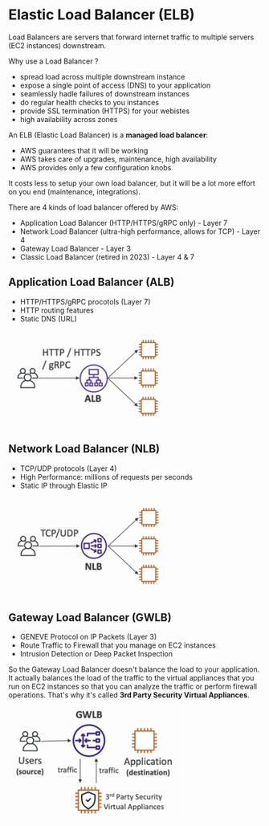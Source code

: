 # Elastic Load Balancer (ELB)

Load Balancers are servers that forward internet traffic to multiple servers (EC2 instances) downstream.

Why use a Load Balancer ?

- spread load across multiple downstream instance
- expose a single point of access (DNS) to your application
- seamlessly hadle failures of downstream instances
- do regular health checks to you instances
- provide SSL termination (HTTPS) for your webistes
- high availability across zones

An ELB (Elastic Load Balancer) is a **managed load balancer**:
- AWS guarantees that it will be working
- AWS takes care of upgrades, maintenance, high availability
- AWS provides only a few configuration knobs

It costs less to setup your own load balancer, but it will be a lot more effort on you end (maintenance, integrations).

There are 4 kinds of load balancer offered by AWS:
- Application Load Balancer (HTTP/HTTPS/gRPC only) - Layer 7
- Network Load Balancer (ultra-high performance, allows for TCP) - Layer 4
- Gateway Load Balancer - Layer 3
- Classic Load Balancer (retired in 2023) - Layer 4 & 7

## Application Load Balancer (ALB)

- HTTP/HTTPS/gRPC procotols (Layer 7)
- HTTP routing features
- Static DNS (URL)

![Application Load Balancer](../../images/elb/application_load_balancer.png)

## Network Load Balancer (NLB)

- TCP/UDP protocols (Layer 4)
- High Performance: millions of requests per seconds
- Static IP through Elastic IP

![Network Load Balancer](../../images/elb/network_load_balancer.png)

## Gateway Load Balancer (GWLB)

- GENEVE Protocol on IP Packets (Layer 3)
- Route Traffic to Firewall that you manage on EC2 instances
- Intrusion Detection or Deep Packet Inspection

So the Gateway Load Balancer doesn't balance the load to your application. It actually balances the load of the traffic to the virtual appliances that you run on EC2 instances so that you can analyze the traffic or perform firewall operations. That's why it's called **3rd Party Security Virtual Appliances**.

![Gateway Load Balancer](../../images/elb/gateway_load_balancer.png)






